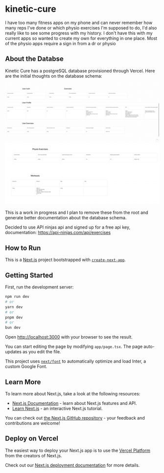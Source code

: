 # kinetic-cure

I have too many fitness apps on my phone and can never remember how many reps I've done or which physio exercises I'm supposed to do, I'd also really like to see some progress with my history. I don't have this with my current apps so wanted to create my own for everything in one place. Most of the physio apps require a sign in from a dr or physio

## About the Databse

Kinetic Cure has a postgreSQL database provisioned through Vercel. Here are the initial thoughts on the database schema:

![alt text](DBscreenshot1.png)
![alt text](DBscreenshot2.png)

This is a work in progress and I plan to remove these from the root and generate better documentation about the database schema.

Decided to use API ninjas api and signed up for a free api key, documentation: https://api-ninjas.com/api/exercises

## How to Run

This is a [Next.js](https://nextjs.org/) project bootstrapped with [`create-next-app`](https://github.com/vercel/next.js/tree/canary/packages/create-next-app).

## Getting Started

First, run the development server:

```bash
npm run dev
# or
yarn dev
# or
pnpm dev
# or
bun dev
```

Open [http://localhost:3000](http://localhost:3000) with your browser to see the result.

You can start editing the page by modifying `app/page.tsx`. The page auto-updates as you edit the file.

This project uses [`next/font`](https://nextjs.org/docs/basic-features/font-optimization) to automatically optimize and load Inter, a custom Google Font.

## Learn More

To learn more about Next.js, take a look at the following resources:

- [Next.js Documentation](https://nextjs.org/docs) - learn about Next.js features and API.
- [Learn Next.js](https://nextjs.org/learn) - an interactive Next.js tutorial.

You can check out [the Next.js GitHub repository](https://github.com/vercel/next.js/) - your feedback and contributions are welcome!

## Deploy on Vercel

The easiest way to deploy your Next.js app is to use the [Vercel Platform](https://vercel.com/new?utm_medium=default-template&filter=next.js&utm_source=create-next-app&utm_campaign=create-next-app-readme) from the creators of Next.js.

Check out our [Next.js deployment documentation](https://nextjs.org/docs/deployment) for more details.
